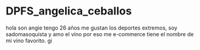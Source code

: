 # DPFS_angelica_ceballos
hola son angie tengo 26 años me gustan los deportes extremos, soy sadomasoquista y amo el vino por eso me e-commerce tiene el nombre de mi vino favorito.
gi
